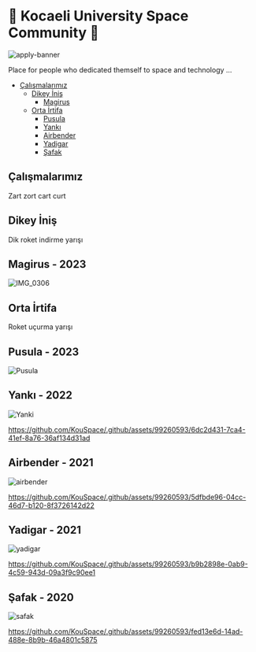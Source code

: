 # 🚀 Kocaeli University Space Community 🚀
![apply-banner](https://github.com/KouSpace/.github/assets/99260593/e7029da8-3a8a-47d7-bb2d-96050fb96d66)

Place for people who dedicated themself to space and technology ...


* [Çalışmalarımız](#çalışmalarımız)
   * [Dikey İniş](#dikey-inis)
      * [Magirus](#magirus---2023)
   * [Orta İrtifa](#orta-irtifa)
      * [Pusula](#pusula---2023)
      * [Yankı](#yankı---2022)
      * [Airbender](#airbender---2021)
      * [Yadigar](#yadigar---2021)
      * [Şafak](#şafak---2020)
    
## Çalışmalarımız

Zart zort cart curt

## Dikey İniş
Dik roket indirme yarışı
## Magirus - 2023
![IMG_0306](https://github.com/KouSpace/.github/assets/99260593/e8fe6d80-de82-4c29-a4bc-ca6f38e4e6c3)

## Orta İrtifa
Roket uçurma yarışı
## Pusula - 2023
![Pusula](https://github.com/KouSpace/.github/assets/99260593/69a31718-405b-4948-a6ef-2134a2d4ebd7)

## Yankı - 2022
![Yanki](https://github.com/KouSpace/.github/assets/99260593/a34edd48-8969-4c2d-a898-4bf6747b3bca)

https://github.com/KouSpace/.github/assets/99260593/6dc2d431-7ca4-41ef-8a76-36af134d31ad

## Airbender - 2021

![airbender](https://github.com/KouSpace/.github/assets/99260593/265d4818-74b7-4816-91ad-47580a5d3661)

https://github.com/KouSpace/.github/assets/99260593/5dfbde96-04cc-46d7-b120-8f3726142d22

## Yadigar - 2021

![yadigar](https://github.com/KouSpace/.github/assets/99260593/18fa95c7-ab2b-4c57-b349-66332281df3b)

https://github.com/KouSpace/.github/assets/99260593/b9b2898e-0ab9-4c59-943d-09a3f9c90ee1

## Şafak - 2020

![safak](https://github.com/KouSpace/.github/assets/99260593/fb5f123c-5c77-4f45-8875-2eb0f97f3601)

https://github.com/KouSpace/.github/assets/99260593/fed13e6d-14ad-488e-8b9b-46a4801c5875

